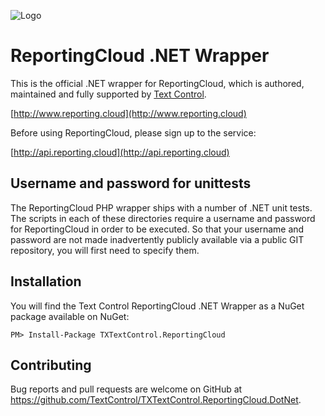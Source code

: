 ![Logo](https://raw.githubusercontent.com/TextControl/txtextcontrol.reportingcloud.dotnet/master/resource/rc_logo_512.png)

#  ReportingCloud .NET Wrapper

This is the official .NET wrapper for ReportingCloud, which is authored, maintained and fully supported by [Text Control](http://www.textcontrol.com).

[http://www.reporting.cloud](http://www.reporting.cloud)

Before using ReportingCloud, please sign up to the service:

[http://api.reporting.cloud](http://api.reporting.cloud)

## Username and password for unittests

The ReportingCloud PHP wrapper ships with a number of .NET unit tests. The scripts in each of these directories require a username and password for ReportingCloud in order to be executed. So that your username and password are not made inadvertently publicly available via a public GIT repository, you will first need to specify them.

## Installation

You will find the Text Control ReportingCloud .NET Wrapper as a NuGet package available on NuGet:

    PM> Install-Package TXTextControl.ReportingCloud

## Contributing

Bug reports and pull requests are welcome on GitHub at https://github.com/TextControl/TXTextControl.ReportingCloud.DotNet.
